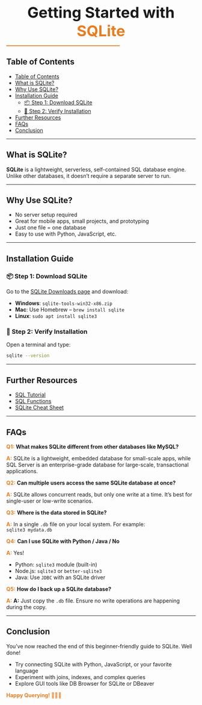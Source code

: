 <h1 style="font-size: 2.5rem; text-align: center; margin-bottom: 0;">
    <span>Getting Started with </span>
    <span style="color:#e67e22;">SQLite</span>
  </h1>

<hr style="border: none; height: 2px; background-color: #e67e22; margin: -5 px auto; width: 60%;">

## Table of Contents  
- [Table of Contents](#table-of-contents)
- [What is SQLite?](#what-is-sqlite)
- [Why Use SQLite?](#why-use-sqlite)
- [Installation Guide](#installation-guide)
  - [📦 Step 1: Download SQLite](#-step-1-download-sqlite)
  - [🔽 Step 2: Verify Installation](#-step-2-verify-installation)
- [Further Resources](#further-resources)
- [FAQs](#faqs)
- [Conclusion](#conclusion)

---

## What is SQLite?

**SQLite** is a lightweight, serverless, self-contained SQL database engine.  
Unlike other databases, it doesn’t require a separate server to run.

---

## Why Use SQLite?

- No server setup required  
- Great for mobile apps, small projects, and prototyping  
- Just one file = one database  
- Easy to use with Python, JavaScript, etc.

---

## Installation Guide

### 📦 Step 1: Download SQLite

Go to the [SQLite Downloads page](https://www.sqlite.org/download.html) and download:

- **Windows**: `sqlite-tools-win32-x86.zip`  
- **Mac**: Use Homebrew – `brew install sqlite`  
- **Linux**: `sudo apt install sqlite3`

### 🔽 Step 2: Verify Installation

Open a terminal and type:  
```bash 
sqlite --version
```

---

## Further Resources

- [SQL Tutorial](https://www.sqltutorial.org/)
- [SQL Functions](https://www.sqltutorial.org/sql-aggregate-functions/)
- [SQLite Cheat Sheet](https://www.sqltutorial.org/sql-cheat-sheet/)

---

## FAQs

**<span style="color:#e67e22;">Q1:</span>**
**What makes SQLite different from other databases like MySQL?**  

**<span style="color:#e67e22;">A:</span>** 
SQLite is a lightweight, embedded database for small-scale apps, while SQL Server is an enterprise-grade database for large-scale, transactional applications.


**<span style="color:#e67e22;">Q2:</span>**
**Can multiple users access the same SQLite database at once?**  

**<span style="color:#e67e22;">A:</span>** 
SQLite allows concurrent reads, but only one write at a time. It’s best for single-user or low-write scenarios.

**<span style="color:#e67e22;">Q3:</span>**
**Where is the data stored in SQLite?**  

**<span style="color:#e67e22;">A:</span>** 
In a single `.db` file on your local system. For example:  
`sqlite3 mydata.db`

**<span style="color:#e67e22;">Q4:</span>**
**Can I use SQLite with Python / Java / No**  

**<span style="color:#e67e22;">A:</span>** 
Yes!  
- Python: `sqlite3` module (built-in)  
- Node.js: `sqlite3` or `better-sqlite3`  
- Java: Use `JDBC` with an SQLite driver

**<span style="color:#e67e22;">Q5:</span>**
**How do I back up a SQLite database?**  

**<span style="color:#e67e22;">A:</span>** 
**A:** Just copy the `.db` file. Ensure no write operations are happening during the copy.

---

## Conclusion

You’ve now reached the end of this beginner-friendly guide to SQLite. Well done!

- Try connecting SQLite with Python, JavaScript, or your favorite language  
- Experiment with joins, indexes, and complex queries  
- Explore GUI tools like DB Browser for SQLite or DBeaver

**<span style="color:#e67e22;">Happy Querying! 👨🏽‍💻</span>**

